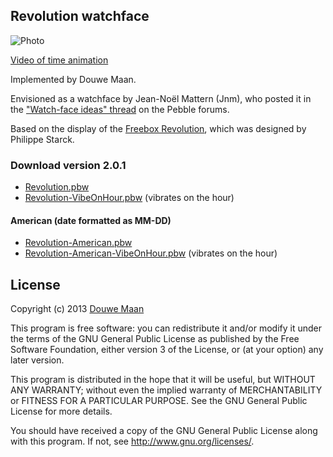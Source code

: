 ## Revolution watchface

![Photo](http://d.pr/i/Qe9k+)

[Video of time animation](http://d.pr/v/nQWY)

Implemented by Douwe Maan.

Envisioned as a watchface by Jean-Noël Mattern (Jnm), who posted it in the ["Watch-face ideas" thread](http://forums.getpebble.com/discussion/comment/3538/#Comment_3538) on the Pebble forums.

Based on the display of the [Freebox Revolution](http://www.free.fr/adsl/freebox-revolution.html), which was designed by Philippe Starck.

### Download version 2.0.1

* [Revolution.pbw](https://github.com/DouweM/PebbleRevolution/raw/master/releases/Revolution.pbw)
* [Revolution-VibeOnHour.pbw](https://github.com/DouweM/PebbleRevolution/raw/master/releases/Revolution-VibeOnHour.pbw) (vibrates on the hour)

#### American (date formatted as MM-DD)
* [Revolution-American.pbw](https://github.com/DouweM/PebbleRevolution/raw/master/releases/Revolution-American.pbw)
* [Revolution-American-VibeOnHour.pbw](https://github.com/DouweM/PebbleRevolution/raw/master/releases/Revolution-American-VibeOnHour.pbw) (vibrates on the hour)

## License
Copyright (c) 2013 [Douwe Maan](http://www.douwemaan.com/)

This program is free software: you can redistribute it and/or modify
it under the terms of the GNU General Public License as published by
the Free Software Foundation, either version 3 of the License, or
(at your option) any later version.

This program is distributed in the hope that it will be useful,
but WITHOUT ANY WARRANTY; without even the implied warranty of
MERCHANTABILITY or FITNESS FOR A PARTICULAR PURPOSE.  See the
GNU General Public License for more details.

You should have received a copy of the GNU General Public License
along with this program.  If not, see <http://www.gnu.org/licenses/>.